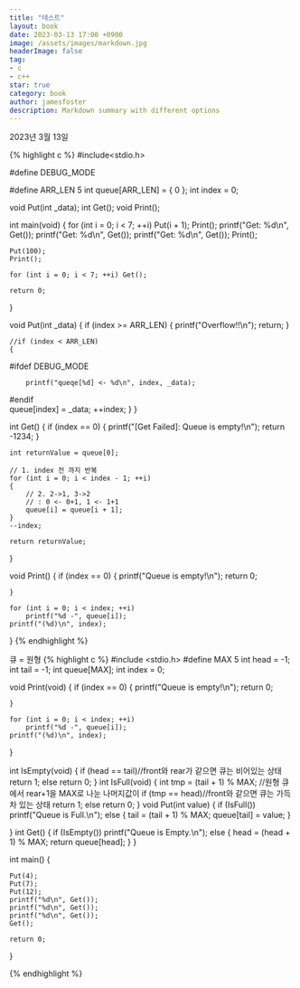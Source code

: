 ```yaml
---
title: "테스트"
layout: book
date: 2023-03-13 17:00 +0900
image: /assets/images/markdown.jpg
headerImage: false
tag:
- c
- c++
star: true
category: book
author: jamesfoster
description: Markdown summary with different options
---
```



2023년 3월 13일



{% highlight c %}
#include<stdio.h>

#define DEBUG_MODE

#define ARR_LEN 5
int queue[ARR_LEN] = { 0 };
int index = 0;

void Put(int _data);
int Get();
void Print();


int main(void)
{
	for (int i = 0; i < 7; ++i) Put(i + 1);
	Print();
	printf("Get: %d\n", Get());
	printf("Get: %d\n", Get());
	printf("Get: %d\n", Get());
	Print();

	Put(100);
	Print();

	for (int i = 0; i < 7; ++i) Get();

	return 0;
}

void Put(int _data)
{
	if (index >= ARR_LEN)
	{
		printf("Overflow!!\n");
			return;
	}

	//if (index < ARR_LEN)
	{
#ifdef DEBUG_MODE

		printf("queqe[%d] <- %d\n", index, _data);
#endif 		
		queue[index] = _data;
		++index;
	}
}

int Get()
{
	if (index == 0)
	{
		printf("[Get Failed]: Queue is empty!\n");
		return -1234;
	}

	int returnValue = queue[0];

    // 1. index 전 까지 반복
	for (int i = 0; i < index - 1; ++i)
	{
		// 2. 2->1, 3->2
		// : 0 <- 0+1, 1 <- 1+1
		queue[i] = queue[i + 1];
	}
	--index;

	return returnValue;

}


void Print()
{
	if (index == 0)
	{
		printf("Queue is empty!\n");
		return 0;
	
	}

	for (int i = 0; i < index; ++i)
		printf("%d -", queue[i]);
	printf("(%d)\n", index);
}
{% endhighlight %}

큐 = 원형
{% highlight c %}
#include <stdio.h>
#define MAX 5
int head = -1;
int tail = -1;
int queue[MAX];
int index = 0;



void Print(void) {
    if (index == 0)
    {
        printf("Queue is empty!\n");
        return 0;

    }

    for (int i = 0; i < index; ++i)
        printf("%d -", queue[i]);
    printf("(%d)\n", index);
}

int IsEmpty(void) {
    if (head == tail)//front와 rear가 같으면 큐는 비어있는 상태 
        return 1;
    else return 0;
}
int IsFull(void) {
    int tmp = (tail + 1) % MAX; //원형 큐에서 rear+1을 MAX로 나눈 나머지값이
    if (tmp == head)//front와 같으면 큐는 가득차 있는 상태 
        return 1;
    else
        return 0;
}
void Put(int value) {
    if (IsFull())
        printf("Queue is Full.\n");
    else {
        tail = (tail + 1) % MAX;
        queue[tail] = value;
    }

}
int Get() {
    if (IsEmpty())
        printf("Queue is Empty.\n");
    else {
        head = (head + 1) % MAX;
        return queue[head];
    }
}

int main() {

    Put(4);
    Put(7);
    Put(12);
    printf("%d\n", Get());
    printf("%d\n", Get());
    printf("%d\n", Get());
    Get();

    return 0;
}

{% endhighlight %}